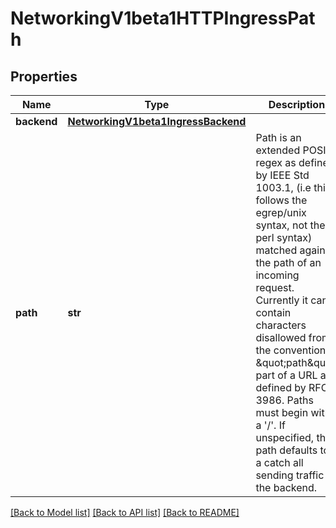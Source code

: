 # NetworkingV1beta1HTTPIngressPath

## Properties
Name | Type | Description | Notes
------------ | ------------- | ------------- | -------------
**backend** | [**NetworkingV1beta1IngressBackend**](NetworkingV1beta1IngressBackend.md) |  | 
**path** | **str** | Path is an extended POSIX regex as defined by IEEE Std 1003.1, (i.e this follows the egrep/unix syntax, not the perl syntax) matched against the path of an incoming request. Currently it can contain characters disallowed from the conventional \&quot;path\&quot; part of a URL as defined by RFC 3986. Paths must begin with a &#39;/&#39;. If unspecified, the path defaults to a catch all sending traffic to the backend. | [optional] 

[[Back to Model list]](../README.md#documentation-for-models) [[Back to API list]](../README.md#documentation-for-api-endpoints) [[Back to README]](../README.md)


